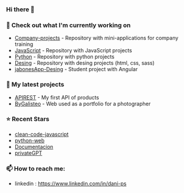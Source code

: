 ### Hi there 👋

### 👷 Check out what I'm currently working on

- [Company-projects](https://github.com/Dani-Ps/DualProjects) - Repository with mini-applications for company training
- [JavaScript](https://github.com/Dani-Ps/Cliente.git) - Repository with JavaScript projects
- [Python](https://github.com/Dani-Ps/HCL.git) - Repository with python projects
- [Desing](https://github.com/Dani-Ps/Dise-o.git) - Repository with desing projects (html, css, sass)
- [jabonesApp-Desing](https://github.com/Dani-Ps/Soappers) - Student project with Angular

### 🌱 My latest projects

- [APIREST](https://github.com/Dani-Ps/apirestful) - My first API of products
- [ByGalisteo](https://github.com/Dani-Ps/Web-project-for-professional-photographer.git) - Web used as a portfolio for a photographer

### ⭐ Recent Stars

- [clean-code-javascript](https://github.com/devictoribero/clean-code-javascript) 
- [python-web](https://github.com/mouredev/python-web) 
- [Documentacion](https://github.com/ricval/Documentacion) 
- [privateGPT](https://github.com/imartinez/privateGPT) 


### 📫 How to reach me:

  - linkedin   : <https://www.linkedin.com/in/dani-ps>

